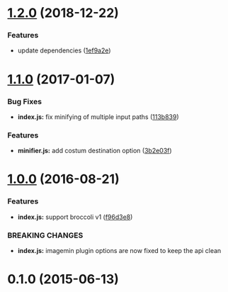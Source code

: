 <a name="1.2.0"></a>
# [1.2.0](https://github.com/stfsy/broccoli-image-min/compare/v1.1.0...v1.2.0) (2018-12-22)


### Features

* update dependencies ([1ef9a2e](https://github.com/stfsy/broccoli-image-min/commit/1ef9a2e))



<a name="1.1.0"></a>
# [1.1.0](https://github.com/stfsy/broccoli-image-min/compare/v1.0.0...v1.1.0) (2017-01-07)


### Bug Fixes

* **index.js:** fix minifying of multiple input paths ([113b839](https://github.com/stfsy/broccoli-image-min/commit/113b839))


### Features

* **minifier.js:** add costum destination option ([3b2e03f](https://github.com/stfsy/broccoli-image-min/commit/3b2e03f))



<a name="1.0.0"></a>
# [1.0.0](https://github.com/stfsy/broccoli-image-min/compare/0.1.0...v1.0.0) (2016-08-21)


### Features

* **index.js:** support broccoli v1 ([f96d3e8](https://github.com/stfsy/broccoli-image-min/commit/f96d3e8))


### BREAKING CHANGES

* **index.js:** imagemin plugin options are now fixed to keep the api clean



<a name="0.1.0"></a>
# 0.1.0 (2015-06-13)




